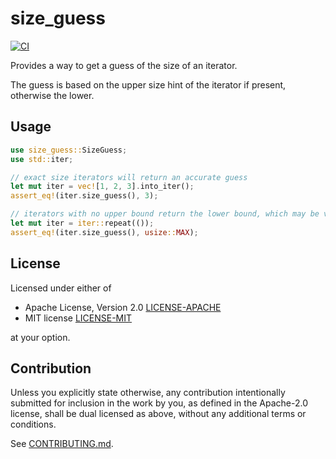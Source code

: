 # size_guess

[![CI](https://github.com/MaxMahem/size_guess/workflows/CI/badge.svg)](https://github.com/MaxMahem/size_guess/actions)

Provides a way to get a guess of the size of an iterator. 

The guess is based on the upper size hint of the iterator if present, otherwise the lower.

## Usage

```rust
use size_guess::SizeGuess;
use std::iter;

// exact size iterators will return an accurate guess
let mut iter = vec![1, 2, 3].into_iter();
assert_eq!(iter.size_guess(), 3);

// iterators with no upper bound return the lower bound, which may be very large
let mut iter = iter::repeat(());
assert_eq!(iter.size_guess(), usize::MAX);
```

## License

Licensed under either of

 * Apache License, Version 2.0 [LICENSE-APACHE](LICENSE-APACHE)
 * MIT license [LICENSE-MIT](LICENSE-MIT)

at your option.

## Contribution

Unless you explicitly state otherwise, any contribution intentionally submitted
for inclusion in the work by you, as defined in the Apache-2.0 license, shall be
dual licensed as above, without any additional terms or conditions.

See [CONTRIBUTING.md](CONTRIBUTING.md).
